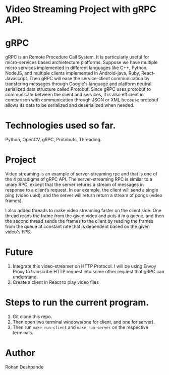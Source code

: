 # Video Streaming Project with gRPC API.

# gRPC
gRPC is an Remote Procedure Call System. It is particularly useful for micro-services based archietecture platforms. Suppose we have multiple micro services implemented in different languages like C++, Python, NodeJS, and multiple clients implemented in Android-java, Ruby, React-Javascript. Then gRPC will ease the service-client communication by transfering messages through Google's language and platform neutral serialized data structure called Protobuf. Since gRPC uses protobuf to communicate between the client and services, it is also efficient in comparison with communication through JSON or XML because protobuf allows its data to be serialized and deserialized when needed.

# Technologies used so far.
Python, OpenCV, gRPC, Protobufs, Threading.

# Project
Video streaming is an example of server-streaming rpc and that is one of the 4 paradigms of gRPC API. 
The server-streaming RPC is similar to a unary RPC, except that the server returns a stream of messages in response to a client’s request. 
In our example, the client will send a single ping (video uuid), and the server will return return a stream of pongs (video frames).

I also added threads to make video streaming faster on the client side. One thread reads the frame from the given video and puts it in a 
queue, and then the second thread sends the frames to the client by reading the frames from the queue at constant rate that is dependent
based on the given video's FPS.

# Future
1. Integrate this video-streamer on HTTP Protocol. I will be using Envoy Proxy to transcribe HTTP request 
into some other request that gRPC can understand.
2. Create a client in React to play video files

# Steps to run the current program.
1. Git clone this repo.
2. Then open two terminal windows(one for client, and one for server).
3. Then run ```make run-client``` and ```make run-server``` on the respective terminals.

# Author
Rohan Deshpande
